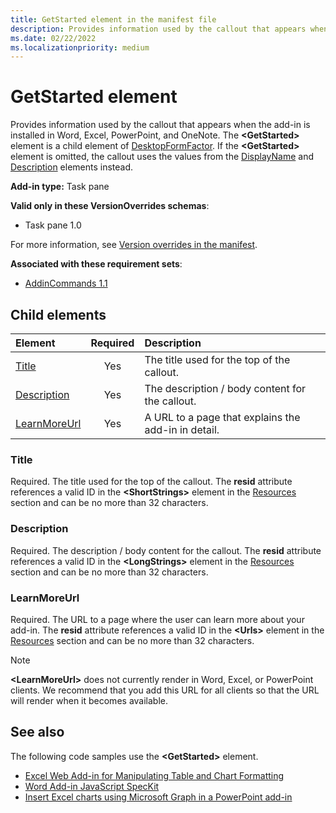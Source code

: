 ```yaml
---
title: GetStarted element in the manifest file
description: Provides information used by the callout that appears when the add-in is installed in Word, Excel, PowerPoint, and OneNote.
ms.date: 02/22/2022
ms.localizationpriority: medium
---
```


# GetStarted element

Provides information used by the callout that appears when the add-in is installed in Word, Excel, PowerPoint, and OneNote. The **\<GetStarted\>** element is a child element of [DesktopFormFactor](desktopformfactor.md). If the **\<GetStarted\>** element is omitted, the callout uses the values from the [DisplayName](displayname.md) and [Description](description.md) elements instead.

**Add-in type:** Task pane

**Valid only in these VersionOverrides schemas**:

- Task pane 1.0

For more information, see [Version overrides in the manifest](/office/dev/add-ins/develop/add-in-manifests#version-overrides-in-the-manifest).

**Associated with these requirement sets**:

- [AddinCommands 1.1](../requirement-sets/common/add-in-commands-requirement-sets.md)

## Child elements

| Element                       | Required | Description                                        |
|:------------------------------|:--------:|:---------------------------------------------------|
| [Title](#title)               | Yes      | The title used for the top of the callout.     |
| [Description](#description)   | Yes      | The description / body content for the callout.|
| [LearnMoreUrl](#learnmoreurl) | Yes       | A URL to a page that explains the add-in in detail.   |

### Title

Required. The title used for the top of the callout. The **resid** attribute references a valid ID in the **\<ShortStrings\>** element in the [Resources](resources.md) section and can be no more than 32 characters.

### Description

Required. The description / body content for the callout. The **resid** attribute references a valid ID in the **\<LongStrings\>** element in the [Resources](resources.md) section and can be no more than 32 characters.

### LearnMoreUrl

Required. The URL to a page where the user can learn more about your add-in. The **resid** attribute references a valid ID in the **\<Urls\>** element in the [Resources](resources.md) section and can be no more than 32 characters.

> [!NOTE]
> **\<LearnMoreUrl\>** does not currently render in Word, Excel, or PowerPoint clients. We recommend that you add this URL for all clients so that the URL will render when it becomes available.

## See also

The following code samples use the **\<GetStarted\>** element.

- [Excel Web Add-in for Manipulating Table and Chart Formatting](https://github.com/OfficeDev/Excel-Add-in-JavaScript-SalesTracker)
- [Word Add-in JavaScript SpecKit](https://github.com/OfficeDev/Word-Add-in-JS-SpecKit)
- [Insert Excel charts using Microsoft Graph in a PowerPoint add-in](https://github.com/OfficeDev/PowerPoint-Add-in-Microsoft-Graph-ASPNET-InsertChart)
